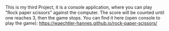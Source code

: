 This is my third Project, it is a console application, where you can play "Rock paper scissors" against the computer. The score will be counted until one reaches 3, then the game stops. You can find it here (open console to play the game): https://waechtler-hannes.github.io/rock-paper-scissors/